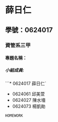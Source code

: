 # 薛日仁

## 學號：0624017

### 資管系三甲

#### 專題名稱：

##### 小組成員:
```* 0624017 薛日仁`
* 0624061 邱美萱
* 0624027 陳水墻
* 0624073 楊凱勛
```
HOMEWORK
